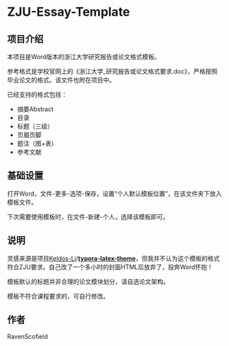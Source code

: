 # ZJU-Essay-Template

## 项目介绍

本项目是Word版本的浙江大学研究报告或论文格式模板。

参考格式是学校官网上的《浙江大学_研究报告或论文格式要求.doc》，严格按照毕业论文的格式。该文件也附在项目中。

已经支持的格式包括：

- 摘要Abstract
- 目录
- 标题（三级）
- 页眉页脚
- 题注（图+表）
- 参考文献

## 基础设置

打开Word，文件-更多-选项-保存，设置“个人默认模板位置”，在该文件夹下放入模板文件。

下次需要使用模板时，在文件-新建-个人，选择该模板即可。

## 说明

灵感来源是项目[Keldos-Li](https://github.com/Keldos-Li)/**[typora-latex-theme](https://github.com/Keldos-Li/typora-latex-theme)**，但我并不认为这个模板的格式符合ZJU要求。自己改了一个多小时的封面HTML后放弃了，投奔Word怀抱！



模板默认的标题并非合理的论文模块划分，请自选论文架构。

模板不符合课程要求的，可自行修改。

## 作者

RavenScofield

